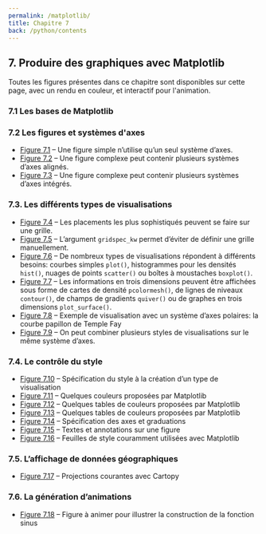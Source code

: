 ```yaml
---
permalink: /matplotlib/
title: Chapitre 7
back: /python/contents
---
```


## 7. Produire des graphiques avec Matplotlib

Toutes les figures présentes dans ce chapitre sont disponibles sur cette page, avec un rendu en couleur, et interactif pour l'animation.

### 7.1 Les bases de Matplotlib

### 7.2 Les figures et systèmes d'axes

- [Figure 7.1](fig01) – Une figure simple n’utilise qu’un seul système d’axes.
- [Figure 7.2](fig02) – Une figure complexe peut contenir plusieurs systèmes d’axes alignés.
- [Figure 7.3](fig03) – Une figure complexe peut contenir plusieurs systèmes d’axes intégrés.

### 7.3. Les différents types de visualisations

- [Figure 7.4](fig04) – Les placements les plus sophistiqués peuvent se faire sur une grille.
- [Figure 7.5](fig05) – L’argument `gridspec_kw` permet d’éviter de définir une grille manuellement.
- [Figure 7.6](fig06) – De nombreux types de visualisations répondent à différents besoins: courbes simples `plot()`, histogrammes pour les densités `hist()`, nuages de points `scatter()` ou boîtes à moustaches `boxplot()`.
- [Figure 7.7](fig07) – Les informations en trois dimensions peuvent être affichées sous forme de cartes de densité `pcolormesh()`, de lignes de niveaux `contour()`, de champs de gradients `quiver()` ou de graphes en trois dimensions `plot_surface()`.
- [Figure 7.8](fig08) – Exemple de visualisation avec un système d’axes polaires: la courbe papillon de Temple Fay
- [Figure 7.9](fig09) – On peut combiner plusieurs styles de visualisations sur le même système d’axes.

### 7.4. Le contrôle du style

- [Figure 7.10](fig10) – Spécification du style à la création d’un type de visualisation
- [Figure 7.11](fig11) – Quelques couleurs proposées par Matplotlib
- [Figure 7.12](fig12) – Quelques tables de couleurs proposées par Matplotlib
- [Figure 7.13](fig13) – Quelques tables de couleurs proposées par Matplotlib
- [Figure 7.14](fig14) – Spécification des axes et graduations
- [Figure 7.15](fig15) – Textes et annotations sur une figure
- [Figure 7.16](fig16) – Feuilles de style couramment utilisées avec Matplotlib

### 7.5. L’affichage de données géographiques

- [Figure 7.17](fig17) – Projections courantes avec Cartopy

### 7.6. La génération d’animations

- [Figure 7.18](fig18) – Figure à animer pour illustrer la construction de la fonction sinus
